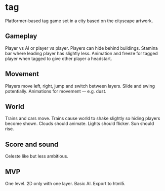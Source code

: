 # tag

Platformer-based tag game set in a city based on the cityscape artwork. 

## Gameplay
Player vs AI or player vs player. Players can hide behind buildings. Stamina bar where leading player has slightly less. Animation and freeze for tagged player when tagged to give other player a headstart.

## Movement
Players move left, right, jump and switch between layers. Slide and swing potentially. Animations for movement -- e.g. dust.

## World
Trains and cars move. Trains cause world to shake slightly so hiding players become shown. Clouds should animate. Lights should flicker. Sun should rise.

## Score and sound
Celeste like but less ambitious.

## MVP
One level. 2D only with one layer. Basic AI. Export to html5.

